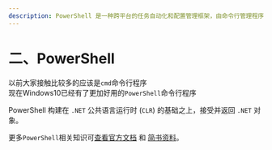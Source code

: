 ```yaml
---
description: PowerShell 是一种跨平台的任务自动化和配置管理框架，由命令行管理程序和脚本语言组成。
---
```


# 二、PowerShell

以前大家接触比较多的应该是`cmd`命令行程序\
现在Windows10已经有了更加好用的`PowerShell`命令行程序

PowerShell 构建在 `.NET` 公共语言运行时 (`CLR`) 的基础之上，接受并返回 `.NET` 对象。



更多`PowerShell`相关知识可[查看官方文档](https://docs.microsoft.com/zh-cn/powershell/scripting/overview?view=powershell-7) 和 [简书资料](https://www.jianshu.com/p/6310420e9a5f)。
